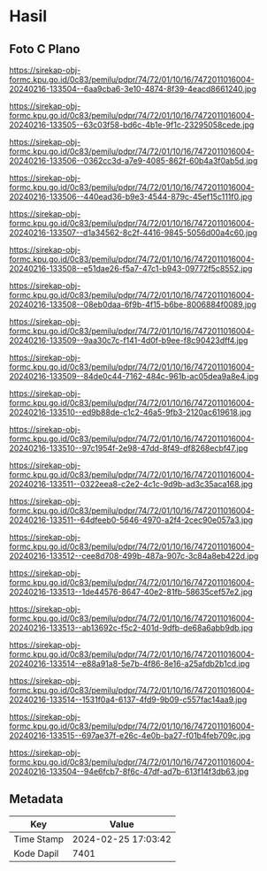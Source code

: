 # Hasil

## Foto C Plano

https://sirekap-obj-formc.kpu.go.id/0c83/pemilu/pdpr/74/72/01/10/16/7472011016004-20240216-133504--6aa9cba6-3e10-4874-8f39-4eacd8661240.jpg

https://sirekap-obj-formc.kpu.go.id/0c83/pemilu/pdpr/74/72/01/10/16/7472011016004-20240216-133505--63c03f58-bd6c-4b1e-9f1c-23295058cede.jpg

https://sirekap-obj-formc.kpu.go.id/0c83/pemilu/pdpr/74/72/01/10/16/7472011016004-20240216-133506--0362cc3d-a7e9-4085-862f-60b4a3f0ab5d.jpg

https://sirekap-obj-formc.kpu.go.id/0c83/pemilu/pdpr/74/72/01/10/16/7472011016004-20240216-133506--440ead36-b9e3-4544-879c-45ef15c111f0.jpg

https://sirekap-obj-formc.kpu.go.id/0c83/pemilu/pdpr/74/72/01/10/16/7472011016004-20240216-133507--d1a34562-8c2f-4416-9845-5056d00a4c60.jpg

https://sirekap-obj-formc.kpu.go.id/0c83/pemilu/pdpr/74/72/01/10/16/7472011016004-20240216-133508--e51dae26-f5a7-47c1-b943-09772f5c8552.jpg

https://sirekap-obj-formc.kpu.go.id/0c83/pemilu/pdpr/74/72/01/10/16/7472011016004-20240216-133508--08eb0daa-6f9b-4f15-b6be-8006884f0089.jpg

https://sirekap-obj-formc.kpu.go.id/0c83/pemilu/pdpr/74/72/01/10/16/7472011016004-20240216-133509--9aa30c7c-f141-4d0f-b9ee-f8c90423dff4.jpg

https://sirekap-obj-formc.kpu.go.id/0c83/pemilu/pdpr/74/72/01/10/16/7472011016004-20240216-133509--84de0c44-7162-484c-961b-ac05dea9a8e4.jpg

https://sirekap-obj-formc.kpu.go.id/0c83/pemilu/pdpr/74/72/01/10/16/7472011016004-20240216-133510--ed9b88de-c1c2-46a5-9fb3-2120ac619618.jpg

https://sirekap-obj-formc.kpu.go.id/0c83/pemilu/pdpr/74/72/01/10/16/7472011016004-20240216-133510--97c1954f-2e98-47dd-8f49-df8268ecbf47.jpg

https://sirekap-obj-formc.kpu.go.id/0c83/pemilu/pdpr/74/72/01/10/16/7472011016004-20240216-133511--0322eea8-c2e2-4c1c-9d9b-ad3c35aca168.jpg

https://sirekap-obj-formc.kpu.go.id/0c83/pemilu/pdpr/74/72/01/10/16/7472011016004-20240216-133511--64dfeeb0-5646-4970-a2f4-2cec90e057a3.jpg

https://sirekap-obj-formc.kpu.go.id/0c83/pemilu/pdpr/74/72/01/10/16/7472011016004-20240216-133512--cee8d708-499b-487a-907c-3c84a8eb422d.jpg

https://sirekap-obj-formc.kpu.go.id/0c83/pemilu/pdpr/74/72/01/10/16/7472011016004-20240216-133513--1de44576-8647-40e2-81fb-58635cef57e2.jpg

https://sirekap-obj-formc.kpu.go.id/0c83/pemilu/pdpr/74/72/01/10/16/7472011016004-20240216-133513--ab13692c-f5c2-401d-9dfb-de68a6abb9db.jpg

https://sirekap-obj-formc.kpu.go.id/0c83/pemilu/pdpr/74/72/01/10/16/7472011016004-20240216-133514--e88a91a8-5e7b-4f86-8e16-a25afdb2b1cd.jpg

https://sirekap-obj-formc.kpu.go.id/0c83/pemilu/pdpr/74/72/01/10/16/7472011016004-20240216-133514--1531f0a4-6137-4fd9-9b09-c557fac14aa9.jpg

https://sirekap-obj-formc.kpu.go.id/0c83/pemilu/pdpr/74/72/01/10/16/7472011016004-20240216-133515--697ae37f-e26c-4e0b-ba27-f01b4feb709c.jpg

https://sirekap-obj-formc.kpu.go.id/0c83/pemilu/pdpr/74/72/01/10/16/7472011016004-20240216-133504--94e6fcb7-8f6c-47df-ad7b-613f14f3db63.jpg


## Metadata

| Key        | Value               |
| ---------- | ------------------- |
| Time Stamp | 2024-02-25 17:03:42 |
| Kode Dapil | 7401                |



